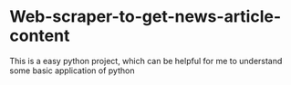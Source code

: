 # Web-scraper-to-get-news-article-content
This is a easy python project, which can be helpful for me to understand some basic application of python
